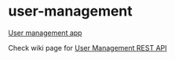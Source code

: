 user-management
===============

[User management app](https://user-management.firebaseapp.com/app/index.html)

Check wiki page for [User Management REST API](https://github.com/ngEdmundas/user-management/wiki/REST-API)
